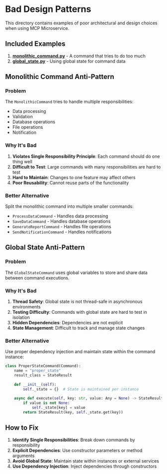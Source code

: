 # Bad Design Patterns

This directory contains examples of poor architectural and design choices when using MCP Microservice.

## Included Examples

1. **[monolithic_command.py](./monolithic_command.py)** - A command that tries to do too much
2. **[global_state.py](./global_state.py)** - Using global state for command data

## Monolithic Command Anti-Pattern

### Problem

The `MonolithicCommand` tries to handle multiple responsibilities:
- Data processing
- Validation
- Database operations
- File operations
- Notification

### Why It's Bad

1. **Violates Single Responsibility Principle**: Each command should do one thing well
2. **Difficult to Test**: Large commands with many responsibilities are hard to test
3. **Hard to Maintain**: Changes to one feature may affect others
4. **Poor Reusability**: Cannot reuse parts of the functionality

### Better Alternative

Split the monolithic command into multiple smaller commands:
- `ProcessDataCommand` - Handles data processing
- `SaveDataCommand` - Handles database operations
- `GenerateReportCommand` - Handles file operations
- `SendNotificationCommand` - Handles notifications

## Global State Anti-Pattern

### Problem

The `GlobalStateCommand` uses global variables to store and share data between command executions.

### Why It's Bad

1. **Thread Safety**: Global state is not thread-safe in asynchronous environments
2. **Testing Difficulty**: Commands with global state are hard to test in isolation
3. **Hidden Dependencies**: Dependencies are not explicit
4. **State Management**: Difficult to track and manage state changes

### Better Alternative

Use proper dependency injection and maintain state within the command instance:

```python
class ProperStateCommand(Command):
    name = "proper_state"
    result_class = StateResult
    
    def __init__(self):
        self._state = {}  # State is maintained per instance
    
    async def execute(self, key: str, value: Any = None) -> StateResult:
        if value is not None:
            self._state[key] = value
        return StateResult(key, self._state.get(key))
```

## How to Fix

1. **Identify Single Responsibilities**: Break down commands by responsibility
2. **Explicit Dependencies**: Use constructor parameters or method arguments
3. **Avoid Global State**: Maintain state within instances or external services
4. **Use Dependency Injection**: Inject dependencies through constructors 